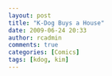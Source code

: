 ```yaml
---
layout: post
title: "K-Dog Buys a House"
date: 2009-06-24 20:33
author: rcadmin
comments: true
categories: [Comics]
tags: [kdog, kim]
---
```

<a href="http://bitsmack.com/comics/2009/06/24/k-dog-buys-a-house/"><img src="http://dl.bitsmack.com/uploads/2009/06/20090624.jpg" alt="" title="Now where are my DDR dolls?" class="alignnone size-full wp-image-1650" /></a>
